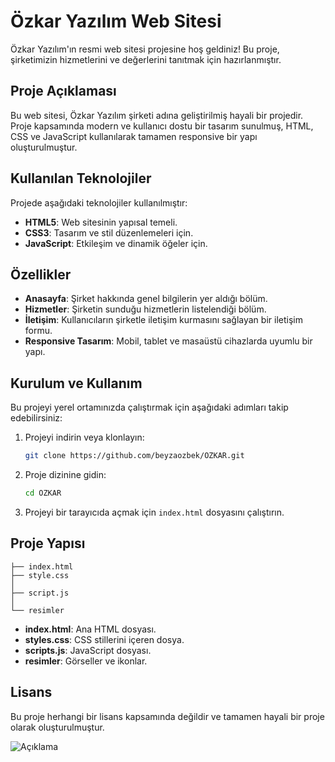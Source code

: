 # Özkar Yazılım Web Sitesi

Özkar Yazılım'ın resmi web sitesi projesine hoş geldiniz! Bu proje, şirketimizin hizmetlerini ve değerlerini tanıtmak için hazırlanmıştır.

## Proje Açıklaması
Bu web sitesi, Özkar Yazılım şirketi adına geliştirilmiş hayali bir projedir. Proje kapsamında modern ve kullanıcı dostu bir tasarım sunulmuş, HTML, CSS ve JavaScript kullanılarak tamamen responsive bir yapı oluşturulmuştur.

## Kullanılan Teknolojiler
Projede aşağıdaki teknolojiler kullanılmıştır:

- **HTML5**: Web sitesinin yapısal temeli.
- **CSS3**: Tasarım ve stil düzenlemeleri için.
- **JavaScript**: Etkileşim ve dinamik öğeler için.

## Özellikler
- **Anasayfa**: Şirket hakkında genel bilgilerin yer aldığı bölüm.
- **Hizmetler**: Şirketin sunduğu hizmetlerin listelendiği bölüm.
- **İletişim**: Kullanıcıların şirketle iletişim kurmasını sağlayan bir iletişim formu.
- **Responsive Tasarım**: Mobil, tablet ve masaüstü cihazlarda uyumlu bir yapı.

## Kurulum ve Kullanım
Bu projeyi yerel ortamınızda çalıştırmak için aşağıdaki adımları takip edebilirsiniz:

1. Projeyi indirin veya klonlayın:
   ```bash
   git clone https://github.com/beyzaozbek/OZKAR.git
   ```

2. Proje dizinine gidin:
   ```bash
   cd OZKAR
   ```

3. Projeyi bir tarayıcıda açmak için `index.html` dosyasını çalıştırın.

## Proje Yapısı
```plaintext
├── index.html
├── style.css
│   
├── script.js
│ 
└── resimler  
```
- **index.html**: Ana HTML dosyası.
- **styles.css**: CSS stillerini içeren dosya.
- **scripts.js**: JavaScript dosyası.
- **resimler**: Görseller ve ikonlar.

## Lisans
Bu proje herhangi bir lisans kapsamında değildir ve tamamen hayali bir proje olarak oluşturulmuştur.


![Açıklama](https://github.com/beyzaozbek/Ozkar/raw/main/ozkar.png)
